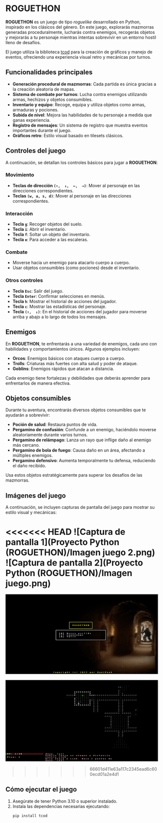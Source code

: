 # ROGUETHON

**ROGUETHON** es un juego de tipo *roguelike* desarrollado en Python, inspirado en los clásicos del género. En este juego, explorarás mazmorras generadas proceduralmente, lucharás contra enemigos, recogerás objetos y mejorarás a tu personaje mientras intentas sobrevivir en un entorno hostil lleno de desafíos.

El juego utiliza la biblioteca [tcod](https://python-tcod.readthedocs.io/) para la creación de gráficos y manejo de eventos, ofreciendo una experiencia visual retro y mecánicas por turnos.

## Funcionalidades principales

- **Generación procedural de mazmorras**: Cada partida es única gracias a la creación aleatoria de mapas.
- **Sistema de combate por turnos**: Lucha contra enemigos utilizando armas, hechizos y objetos consumibles.
- **Inventario y equipo**: Recoge, equipa y utiliza objetos como armas, armaduras y pociones.
- **Subida de nivel**: Mejora las habilidades de tu personaje a medida que ganas experiencia.
- **Registro de mensajes**: Un sistema de registro que muestra eventos importantes durante el juego.
- **Gráficos retro**: Estilo visual basado en tilesets clásicos.

## Controles del juego

A continuación, se detallan los controles básicos para jugar a **ROGUETHON**:

### Movimiento
- **Teclas de dirección `(↑,  ↓,  ←,  →)`**: Mover al personaje en las direcciones correspondientes.
- **Teclas `(w, a, s, d)`**: Mover al personaje en las direcciones correspondientes.

### Interacción
- **Tecla `g`**: Recoger objetos del suelo.
- **Tecla `i`**: Abrir el inventario.
- **Tecla `f`**: Soltar un objeto del inventario.
- **Tecla `e`**: Para acceder a las escaleras.

### Combate
- Moverse hacia un enemigo para atacarlo cuerpo a cuerpo.
- Usar objetos consumibles (como pociones) desde el inventario.

### Otros controles
- **Tecla `Esc`**: Salir del juego.
- **Tecla `Enter`**: Confirmar selecciones en menús.
- **Tecla `h`**: Mostrar el historial de acciones del jugador.
- **Tecla `c`**: Mostrar las estadísticas del personaje.
- **Tecla `(↑,  ↓)`**: En el historial de acciones del jugador para moverse arriba y abajo a lo largo de todos los mensajes.

## Enemigos

En **ROGUETHON**, te enfrentarás a una variedad de enemigos, cada uno con habilidades y comportamientos únicos. Algunos ejemplos incluyen:

- **Orcos**: Enemigos básicos con ataques cuerpo a cuerpo.
- **Trolls**: Criaturas más fuertes con alta salud y poder de ataque.
- **Goblins**: Enemigos rápidos que atacan a distancia.

Cada enemigo tiene fortalezas y debilidades que deberás aprender para enfrentarlos de manera efectiva.

## Objetos consumibles

Durante tu aventura, encontrarás diversos objetos consumibles que te ayudarán a sobrevivir:

- **Poción de salud**: Restaura puntos de vida.
- **Pergamino de confusión**: Confunde a un enemigo, haciéndolo moverse aleatoriamente durante varios turnos.
- **Pergamino de relámpago**: Lanza un rayo que inflige daño al enemigo más cercano.
- **Pergamino de bola de fuego**: Causa daño en un área, afectando a múltiples enemigos.
- **Pergamino defensivo**: Aumenta temporalmente tu defensa, reduciendo el daño recibido.

Usa estos objetos estratégicamente para superar los desafíos de las mazmorras.

## Imágenes del juego

A continuación, se incluyen capturas de pantalla del juego para mostrar su estilo visual y mecánicas:

<<<<<<< HEAD
![Captura de pantalla 1](Proyecto Python (ROGUETHON)/Imagen juego 2.png)
![Captura de pantalla 2](Proyecto Python (ROGUETHON)/Imagen juego.png)
=======
![Captura de pantalla 1](https://github.com/DaniPooh777/ROGUETHON/blob/main/Imagen%20juego%202.png?raw=true)
<br/><br/>
![Captura de pantalla 2](https://github.com/DaniPooh777/ROGUETHON/blob/main/Imagen%20juego.png?raw=true)
>>>>>>> 66601d411e63a117c2345ead6c600ecd01a2e4d1

## Cómo ejecutar el juego

1. Asegúrate de tener Python 3.10 o superior instalado.
2. Instala las dependencias necesarias ejecutando:
   ```bash
   pip install tcod
   ```
